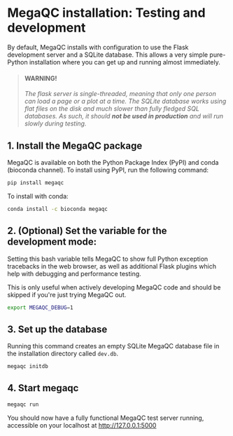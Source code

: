 # MegaQC installation: Testing and development

By default, MegaQC installs with configuration to use the Flask development
server and a SQLite database. This allows a very simple pure-Python installation
where you can get up and running almost immediately.

> #### WARNING!
> _The flask server is single-threaded, meaning that only one person can load
> a page or a plot at a time. The SQLite database works using flat files on the
> disk and much slower than fully fledged SQL databases. As such, it should
> **not be used in production** and will run slowly during testing._

## 1. Install the MegaQC package

MegaQC is available on both the Python Package Index (PyPI) and conda (bioconda channel).
To install using PyPI,  run the following command:

```bash
pip install megaqc
```

To install with conda:

```bash
conda install -c bioconda megaqc
```

## 2. (Optional) Set the variable for the development mode:
Setting this bash variable tells MegaQC to show full Python exception
tracebacks in the web browser, as well as additional Flask plugins
which help with debugging and performance testing.

This is only useful when actively developing MegaQC code and should
be skipped if you're just trying MegaQC out.

```bash
export MEGAQC_DEBUG=1
```

## 3. Set up the database
Running this command creates an empty SQLite MegaQC database file in the
installation directory called `dev.db`.

```bash
megaqc initdb
```

## 4. Start megaqc
```bash
megaqc run
```

You should now have a fully functional MegaQC test server running,
accessible on your localhost at http://127.0.0.1:5000
